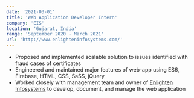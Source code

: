 ```yaml
---
date: '2021-03-01'
title: 'Web Application Developer Intern'
company: 'EIS'
location: 'Gujarat, India'
range: 'September 2020 - March 2021'
url: 'http://www.enlighteninfosystems.com/'
---
```


- Proposed and implemented scalable solution to issues identified with fraud cases of certificates
- Engineered and maintained major features of web-app using ES6, Firebase, HTML, CSS, SaSS, jQuery
- Worked closely with management team and owner of [Enlighten Infosystems](http://www.enlighteninfosystems.com/) to develop, document, and manage the web application
